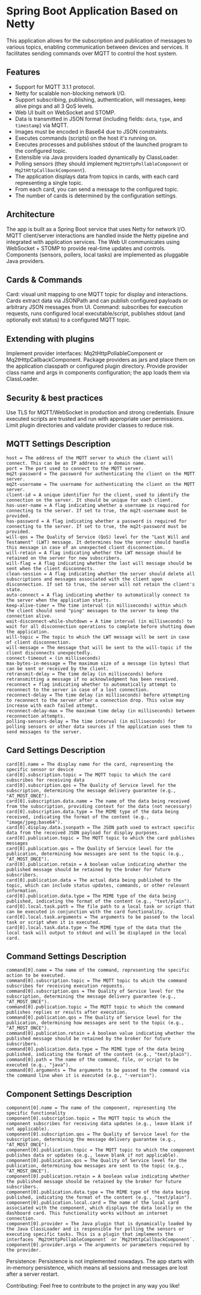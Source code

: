 # Spring Boot Application Based on Netty

This application allows for the subscription and publication of messages to various topics, enabling communication between devices and services. It facilitates sending commands over MQTT to control the host system.

## Features

- Support for MQTT 3.1.1 protocol.
- Netty for scalable non-blocking network I/O.
- Support subscribing, publishing, authentication, will messages, keep alive pings and all 3 QoS levels.
- Web UI built on WebSocket and STOMP.
- Data is transmitted in JSON format (including fields: `data`, `type`, and `timestamp`) via MQTT.
- Images must be encoded in Base64 due to JSON constraints.
- Executes commands (scripts) on the host it's running on.
- Executes processes and publishes stdout of the launched program to the configured topic.
- Extensible via Java providers loaded dynamically by ClassLoader.
- Polling sensors (they should implement `Mq2tHttpPollableComponent` or `Mq2tHttpCallbackComponent`).
- The application displays data from topics in cards, with each card representing a single topic.
- From each card, you can send a message to the configured topic.
- The number of cards is determined by the configuration settings.

## Architecture
The app is built as a Spring Boot service that uses Netty for network I/O. MQTT client/server interactions are handled inside the Netty pipeline and integrated with application services. The Web UI communicates using WebSocket + STOMP to provide real-time updates and controls. Components (sensors, pollers, local tasks) are implemented as pluggable Java providers.

## Cards & Commands
Card: visual unit mapping to one MQTT topic for display and interactions. Cards extract data via JSONPath and can publish configured payloads or arbitrary JSON messages from UI.
Command: subscribes for execution requests, runs configured local executable/script, publishes stdout (and optionally exit status) to a configured MQTT topic.

## Extending with plugins
Implement provider interfaces: Mq2tHttpPollableComponent or Mq2tHttpCallbackComponent.
Package providers as jars and place them on the application classpath or configured plugin directory.
Provide provider class name and args in components configuration; the app loads them via ClassLoader.

## Security & best practices
Use TLS for MQTT/WebSocket in production and strong credentials.
Ensure executed scripts are trusted and run with appropriate user permissions.
Limit plugin directories and validate provider classes to reduce risk.



## MQTT Settings Description
```properties
host = The address of the MQTT server to which the client will connect. This can be an IP address or a domain name.
port = The port used to connect to the MQTT server.
mq2t-password = The password for authenticating the client on the MQTT server.
mq2t-username = The username for authenticating the client on the MQTT server.
client-id = A unique identifier for the client, used to identify the connection on the server. It should be unique for each client.
has-user-name = A flag indicating whether a username is required for connecting to the server. If set to true, the mq2t-username must be provided.
has-password = A flag indicating whether a password is required for connecting to the server. If set to true, the mq2t-password must be provided.
will-qos = The Quality of Service (QoS) level for the "Last Will and Testament" (LWT) message. It determines how the server should handle this message in case of an unexpected client disconnection.
will-retain = A flag indicating whether the LWT message should be retained on the server for new subscribers.
will-flag = A flag indicating whether the last will message should be sent when the client disconnects.
clean-session = A flag indicating whether the server should delete all subscriptions and messages associated with the client upon disconnection. If set to true, the server will not retain the client's state.
auto-connect = A flag indicating whether to automatically connect to the server when the application starts.
keep-alive-timer = The time interval (in milliseconds) within which the client should send "ping" messages to the server to keep the connection alive.
wait-disconnect-while-shutdown = A time interval (in milliseconds) to wait for all disconnection operations to complete before shutting down the application.
will-topic = The topic to which the LWT message will be sent in case of client disconnection.
will-message = The message that will be sent to the will-topic if the client disconnects unexpectedly.
connect-timeout = (in milliseconds)
max-bytes-in-message = The maximum size of a message (in bytes) that can be sent or received by the client.
retransmit-delay = The time delay (in milliseconds) before retransmitting a message if no acknowledgment has been received.
reconnect = flag indicating whether to automatically attempt to reconnect to the server in case of a lost connection.
reconnect-delay = The time delay (in milliseconds) before attempting to reconnect to the server after a connection drop. This value may increase with each failed attempt.
reconnect-delay-max = The maximum time delay (in milliseconds) between reconnection attempts. 
polling-sensors-delay = The time interval (in milliseconds) for polling sensors or other data sources if the application uses them to send messages to the server.
```

## Card Settings Description

```properties
card[0].name = The display name for the card, representing the specific sensor or device
card[0].subscription.topic = The MQTT topic to which the card subscribes for receiving data
card[0].subscription.qos = The Quality of Service level for the subscription, determining the message delivery guarantee (e.g., "AT_MOST_ONCE").
card[0].subscription.data.name = The name of the data being received from the subscription, providing context for the data (not necessary)
card[0].subscription.data.type = The MIME type of the data being received, indicating the format of the content (e.g., "image/jpeg;base64").
card[0].display.data.jsonpath = The JSON path used to extract specific data from the received JSON payload for display purposes.
card[0].publication.topic = The MQTT topic to which the card publishes messages 
card[0].publication.qos = The Quality of Service level for the publication, determining how messages are sent to the topic (e.g., "AT_MOST_ONCE").
card[0].publication.retain = A boolean value indicating whether the published message should be retained by the broker for future subscribers.
card[0].publication.data = The actual data being published to the topic, which can include status updates, commands, or other relevant information.
card[0].publication.data.type = The MIME type of the data being published, indicating the format of the content (e.g., "text/plain").
card[0].local.task.path = The file path to a local task or script that can be executed in conjunction with the card functionality.
card[0].local.task.arguments = The arguments to be passed to the local task or script when it is executed.
card[0].local.task.data.type = The MIME type of the data that the local task will output to stdout and will be displayed in the local card.
```

## Command Settings Description

```properties
command[0].name = The name of the command, representing the specific action to be executed.
command[0].subscription.topic = The MQTT topic to which the command subscribes for receiving execution requests.
command[0].subscription.qos = The Quality of Service level for the subscription, determining the message delivery guarantee (e.g., "AT_MOST_ONCE").
command[0].publication.topic = The MQTT topic to which the command publishes replies or results after execution.
command[0].publication.qos = The Quality of Service level for the publication, determining how messages are sent to the topic (e.g., "AT_MOST_ONCE").
command[0].publication.retain = A boolean value indicating whether the published message should be retained by the broker for future subscribers.
command[0].publication.data.type = The MIME type of the data being published, indicating the format of the content (e.g., "text/plain").
command[0].path = The name of the command, file, or script to be executed (e.g., "java").
command[0].arguments = The arguments to be passed to the command via the command line when it is executed (e.g., "-version").
```

## Component Settings Description

```properties
component[0].name = The name of the component, representing the specific functionality
component[0].subscription.topic = The MQTT topic to which the component subscribes for receiving data updates (e.g., leave blank if not applicable).
component[0].subscription.qos = The Quality of Service level for the subscription, determining the message delivery guarantee (e.g., "AT_MOST_ONCE").
component[0].publication.topic = The MQTT topic to which the component publishes data or updates (e.g., leave blank if not applicable).
component[0].publication.qos = The Quality of Service level for the publication, determining how messages are sent to the topic (e.g., "AT_MOST_ONCE").
component[0].publication.retain = A boolean value indicating whether the published message should be retained by the broker for future subscribers.
component[0].publication.data.type = The MIME type of the data being published, indicating the format of the content (e.g., "text/plain").
component[0].publication.local.card = The name of the local card associated with the component, which displays the data locally on the dashboard card. This functionality works without an internet connection.
component[0].provider = The Java plugin that is dynamically loaded by the Java ClassLoader and is responsible for polling the sensors or executing specific tasks. This is a plugin that implements the interfaces `Mq2tHttpPollableComponent` or `Mq2tHttpCallbackComponent`.
component[0].provider.args = The arguments or parameters required by the provider.
```

Persistence:
Persistence is not implemented nowadays. The app starts with in-memory persistence, which means all sessions and messages are lost after a server restart.

Contributing:
Feel free to contribute to the project in any way you like!
